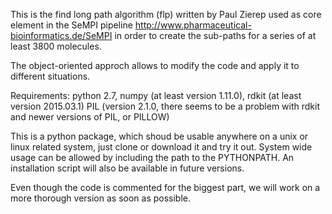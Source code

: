 This is the find long path algorithm (flp) written by Paul Zierep 
used as core element in the SeMPI pipeline
http://www.pharmaceutical-bioinformatics.de/SeMPI 
in order to create the sub-paths for a series of at least 3800 molecules.

The object-oriented approch allows to modify the code and apply it to different situations.

Requirements:
python 2.7,
numpy (at least version 1.11.0),
rdkit (at least version 2015.03.1)
PIL (version 2.1.0, there seems to be a problem with rdkit and newer versions of PIL, or PILLOW)

This is a python package, which shoud be usable anywhere on a unix or linux related system, just clone or download it 
and try it out. System wide usage can be allowed by including the path to the PYTHONPATH.
An installation script will also be available in future versions.

Even though the code is commented for the biggest part, we will work on a more thorough version as soon as possible. 

